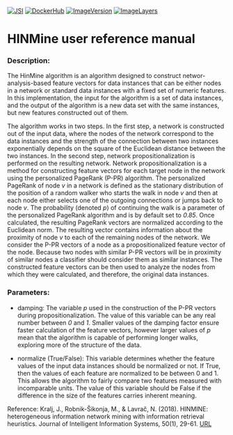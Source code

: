 [![JSI](https://img.shields.io/badge/JSI-KT-AF4C64.svg)](http://kt.ijs.si/)
[![DockerHub](https://img.shields.io/badge/docker-hbpmip%2Fpython--jsi--hinmine-008bb8.svg)](https://hub.docker.com/r/hbpmip/python-jsi-hinmine/)
[![ImageVersion](https://images.microbadger.com/badges/version/hbpmip/python-jsi-hinmine.svg)](https://hub.docker.com/r/hbpmip/python-jsi-hinmine/tags "hbpmip/python-jsi-hinmine image tags")
[![ImageLayers](https://images.microbadger.com/badges/image/hbpmip/python-jsi-hinmine.svg)](https://microbadger.com/images/hbpmip/python-jsi-hinmine "Get your own image badge on microbadger.com")

# HINMine user reference manual

### Description:

The HinMine algorithm is an algorithm designed to construct networ-analysis-based feature vectors for data instances that can be either nodes in a network or standard data instances with a fixed set of numeric features. In this implementation, the input for the algorithm is a set of data instances, and the output of the algorithm is a new data set with the same instances, but new features constructed out of them.

The algorithm works in two steps. In the first step, a network is constructed out of the input data, where the nodes of the network correspond to the data instances and the strength of the connection between two instances exponentially depends on the square of the Euclidean distance between the two instances. In the second step, network propositionalization is performed on the resulting network. Network propositionalization is a method for constructing feature vectors for each target node in the network using the personalized PageRank (P-PR) algorithm. The personalized PageRank of node *v* in a network is defined as the stationary distribution of the position of a random walker who starts the walk in node $v$ and then at each node either selects one of the outgoing connections or jumps back to node *v*. The probability (denoted *p*) of continuing the walk is a parameter of the personalized PageRank algorithm and is by default set to *0.85*. Once calculated, the resulting PageRank vectors are normalized according to the Euclidean norm. The resulting vector contains information about the proximity of node *v* to each of the remaining nodes of the network. We consider the P-PR vectors of a node as a propositionalized feature vector of the node. Because two nodes with similar P-PR vectors will be in proximity of similar nodes a classifier should consider them as similar instances. The constructed feature vectors can be then used to analyze the nodes from which they were calculated, and therefore, the original data instances.

### Parameters:

* damping: The variable *p* used in the construction of the P-PR vectors during propositionalization. The value of this variable can be any real number between *0* and *1*. Smaller values of the damping factor ensure faster calculation of the feature vectors, however larger values of *p* mean that the algorithm is capable of performing longer walks, exploring more of the structure of the data.

* normalize (True/False): This variable determines whether the feature values of the input data instances should be normalized or not. If True, then the values of each feature are normalized to be between 0 and 1. This allows the algorithm to fairly compare two features measured with incomparable units. The value of this variable should be False if the difference in the size of the features carries inherent meaning.

Reference: 
Kralj, J., Robnik-Šikonja, M., & Lavrač, N. (2018). HINMINE: heterogeneous information network mining with information retrieval heuristics. Journal of Intelligent Information Systems, 50(1), 29-61. [URL](https://link.springer.com/article/10.1007/s10844-017-0444-9)
